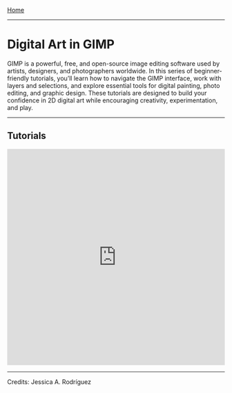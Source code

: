 [Home](../README.md)

-------------------------------------------------------------------------------

# Digital Art in GIMP

GIMP is a powerful, free, and open-source image editing software used by artists, designers, and photographers worldwide. In this series of beginner-friendly tutorials, you’ll learn how to navigate the GIMP interface, work with layers and selections, and explore essential tools for digital painting, photo editing, and graphic design. These tutorials are designed to build your confidence in 2D digital art while encouraging creativity, experimentation, and play.

---

## Tutorials

<div style="max-width: 100%; width: 800px; margin: 0 auto;"> <div style="display: none;"> <p style="display: none; text-align: center; margin-top: 10px;"> <i style="font-style: italic; font-weight: bold; color: #CCCCCC; font-size: 18px;">23 STEPS</i> </p> <p style='font-size: 15px; line-height: 136%; margin-top: 59px; margin-bottom: 51px;'> 1. In this tutorial, you’ll learn how to <b style="font-weight:normal;color:#FF00D6">set a photo as a base and create a drawing on top of it</b>. </p> <p style="text-align: center;"><img src="https://www.iorad.com/api/tutorial/stepScreenshot?tutorial_id=2574735&step_number=1&width=800&height=600&mobile_width=450&mobile_height=400&apply_resize=true&min_zoom=0.5" style="max-width: 100%;max-height: 100%;border: none;" alt="Step 1 image" /></p> <p style='font-size: 15px; line-height: 136%; margin-top: 59px; margin-bottom: 51px;'> 2. The first step is go to the top menu. Click <b style="font-weight:normal;color:#FF00D6">File</b>. Click <b style="font-weight:normal;color:#FF00D6">New</b>. </p> <p style="text-align: center;"><img src="https://www.iorad.com/api/tutorial/stepScreenshot?tutorial_id=2574735&step_number=2&width=800&height=600&mobile_width=450&mobile_height=400&apply_resize=true&min_zoom=0.5" style="max-width: 100%;max-height: 100%;border: none;" alt="Step 2 image" /></p> <p style='font-size: 15px; line-height: 136%; margin-top: 59px; margin-bottom: 51px;'> 3. We will setup for printing.<br />The <b style="font-weight:normal;color:#FF00D6">width</b> should be <b style="font-weight:normal;color:#FF00D6">12</b> and the <b style="font-weight:normal;color:#FF00D6">height</b> should be <b style="font-weight:normal;color:#FF00D6">8</b>, both measured in inches (<b style="font-weight:normal;color:#FF00D6">in</b>). </p> <p style="text-align: center;"><img src="https://www.iorad.com/api/tutorial/stepScreenshot?tutorial_id=2574735&step_number=3&width=800&height=600&mobile_width=450&mobile_height=400&apply_resize=true&min_zoom=0.5" style="max-width: 100%;max-height: 100%;border: none;" alt="Step 3 image" /></p> <p style='font-size: 15px; line-height: 136%; margin-top: 59px; margin-bottom: 51px;'> 4. Go to the top menu. Click <b style="font-weight:normal;color:#FF00D6">File</b>. Click <b style="font-weight:normal;color:#FF00D6">Open as Layers</b>. </p> <p style="text-align: center;"><img src="https://www.iorad.com/api/tutorial/stepScreenshot?tutorial_id=2574735&step_number=4&width=800&height=600&mobile_width=450&mobile_height=400&apply_resize=true&min_zoom=0.5" style="max-width: 100%;max-height: 100%;border: none;" alt="Step 4 image" /></p> <p style='font-size: 15px; line-height: 136%; margin-top: 59px; margin-bottom: 51px;'> 5. Select the <b style="font-weight:normal;color:#FF00D6">photo or image</b> you want to open. Click <b style="font-weight:normal;color:#FF00D6">Open</b>. </p> <p style="text-align: center;"><img src="https://www.iorad.com/api/tutorial/stepScreenshot?tutorial_id=2574735&step_number=5&width=800&height=600&mobile_width=450&mobile_height=400&apply_resize=true&min_zoom=0.5" style="max-width: 100%;max-height: 100%;border: none;" alt="Step 5 image" /></p> <p style='font-size: 15px; line-height: 136%; margin-top: 59px; margin-bottom: 51px;'> 6. Once your new layer is added, <b style="font-weight:normal;color:#FF00D6">double</b>-click <b style="font-weight:normal;color:#FF00D6">the image icon on the layer</b>. In this case, I’m clicking on the small flower photo in the image-1 layer.<br /><br />Ask the teacher if you have problems with this step. </p> <p style="text-align: center;"><img src="https://www.iorad.com/api/tutorial/stepScreenshot?tutorial_id=2574735&step_number=6&width=800&height=600&mobile_width=450&mobile_height=400&apply_resize=true&min_zoom=0.5" style="max-width: 100%;max-height: 100%;border: none;" alt="Step 6 image" /></p> <p style='font-size: 15px; line-height: 136%; margin-top: 59px; margin-bottom: 51px;'> 7. This opens the<b style="font-weight:normal;color:#FF00D6"> layer’s settings</b>—we’ll be changing a few things here. </p> <p style="text-align: center;"><img src="https://www.iorad.com/api/tutorial/stepScreenshot?tutorial_id=2574735&step_number=7&width=800&height=600&mobile_width=450&mobile_height=400&apply_resize=true&min_zoom=0.5" style="max-width: 100%;max-height: 100%;border: none;" alt="Step 7 image" /></p> <p style='font-size: 15px; line-height: 136%; margin-top: 59px; margin-bottom: 51px;'> 8. Change <b style="font-weight:normal;color:#FF00D6">Opacity</b> to <b style="font-weight:normal;color:#FF00D6">50</b>. </p> <p style="text-align: center;"><img src="https://www.iorad.com/api/tutorial/stepScreenshot?tutorial_id=2574735&step_number=8&width=800&height=600&mobile_width=450&mobile_height=400&apply_resize=true&min_zoom=0.5" style="max-width: 100%;max-height: 100%;border: none;" alt="Step 8 image" /></p> <p style='font-size: 15px; line-height: 136%; margin-top: 59px; margin-bottom: 51px;'> 9. Click to <b style="font-weight:normal;color:#FF00D6">lock everything</b> on this section. </p> <p style="text-align: center;"><img src="https://www.iorad.com/api/tutorial/stepScreenshot?tutorial_id=2574735&step_number=9&width=800&height=600&mobile_width=450&mobile_height=400&apply_resize=true&min_zoom=0.5" style="max-width: 100%;max-height: 100%;border: none;" alt="Step 9 image" /></p> <p style='font-size: 15px; line-height: 136%; margin-top: 59px; margin-bottom: 51px;'> 10. Click <b style="font-weight:normal;color:#FF00D6">OK</b>. </p> <p style="text-align: center;"><img src="https://www.iorad.com/api/tutorial/stepScreenshot?tutorial_id=2574735&step_number=10&width=800&height=600&mobile_width=450&mobile_height=400&apply_resize=true&min_zoom=0.5" style="max-width: 100%;max-height: 100%;border: none;" alt="Step 10 image" /></p> <p style='font-size: 15px; line-height: 136%; margin-top: 59px; margin-bottom: 51px;'> 11. Your layer is locked, so you can’t move it. Its opacity is set to 50%, which helps you see your drawing more clearly on top of the photo. </p> <p style="text-align: center;"><img src="https://www.iorad.com/api/tutorial/stepScreenshot?tutorial_id=2574735&step_number=11&width=800&height=600&mobile_width=450&mobile_height=400&apply_resize=true&min_zoom=0.5" style="max-width: 100%;max-height: 100%;border: none;" alt="Step 11 image" /></p> <p style='font-size: 15px; line-height: 136%; margin-top: 59px; margin-bottom: 51px;'> 12. Click on <b style="font-weight:normal;color:#FF00D6">this icon</b> to <b style="font-weight:normal;color:#FF00D6">create a new Layer</b>. The icon is on the bottom of the layer section. </p> <p style="text-align: center;"><img src="https://www.iorad.com/api/tutorial/stepScreenshot?tutorial_id=2574735&step_number=12&width=800&height=600&mobile_width=450&mobile_height=400&apply_resize=true&min_zoom=0.5" style="max-width: 100%;max-height: 100%;border: none;" alt="Step 12 image" /></p> <p style='font-size: 15px; line-height: 136%; margin-top: 59px; margin-bottom: 51px;'> 13. Click <b style="font-weight:normal;color:#FF00D6">OK</b> when the Create a New Layer window appears. </p> <p style="text-align: center;"><img src="https://www.iorad.com/api/tutorial/stepScreenshot?tutorial_id=2574735&step_number=13&width=800&height=600&mobile_width=450&mobile_height=400&apply_resize=true&min_zoom=0.5" style="max-width: 100%;max-height: 100%;border: none;" alt="Step 13 image" /></p> <p style='font-size: 15px; line-height: 136%; margin-top: 59px; margin-bottom: 51px;'> 14. Click <b style="font-weight:normal;color:#FF00D6">on the new layer</b> to select it. You will draw here. </p> <p style="text-align: center;"><img src="https://www.iorad.com/api/tutorial/stepScreenshot?tutorial_id=2574735&step_number=14&width=800&height=600&mobile_width=450&mobile_height=400&apply_resize=true&min_zoom=0.5" style="max-width: 100%;max-height: 100%;border: none;" alt="Step 14 image" /></p> <p style='font-size: 15px; line-height: 136%; margin-top: 59px; margin-bottom: 51px;'> 15. <b style="font-weight:normal;color:#FF00D6">Draw over the photo</b>, using its shapes and outlines as a guide for your drawing. </p> <p style="text-align: center;"><img src="https://www.iorad.com/api/tutorial/stepScreenshot?tutorial_id=2574735&step_number=15&width=800&height=600&mobile_width=450&mobile_height=400&apply_resize=true&min_zoom=0.5" style="max-width: 100%;max-height: 100%;border: none;" alt="Step 15 image" /></p> <p style='font-size: 15px; line-height: 136%; margin-top: 59px; margin-bottom: 51px;'> 16. <b style="font-weight:normal;color:#FF00D6">Double</b>-click <b style="font-weight:normal;color:#FF00D6">the image icon </b>on the<b style="font-weight:normal;color:#FF00D6"> lock layer</b>. In this case, I’m clicking on the small flower photo in the image-1 layer.<br /><br />Ask the teacher if you have problems with this step. </p> <p style="text-align: center;"><img src="https://www.iorad.com/api/tutorial/stepScreenshot?tutorial_id=2574735&step_number=16&width=800&height=600&mobile_width=450&mobile_height=400&apply_resize=true&min_zoom=0.5" style="max-width: 100%;max-height: 100%;border: none;" alt="Step 16 image" /></p> <p style='font-size: 15px; line-height: 136%; margin-top: 59px; margin-bottom: 51px;'> 17. Click <b style="font-weight:normal;color:#FF00D6">here</b> to <b style="font-weight:normal;color:#FF00D6">unlock</b> the visibility. </p> <p style="text-align: center;"><img src="https://www.iorad.com/api/tutorial/stepScreenshot?tutorial_id=2574735&step_number=17&width=800&height=600&mobile_width=450&mobile_height=400&apply_resize=true&min_zoom=0.5" style="max-width: 100%;max-height: 100%;border: none;" alt="Step 17 image" /></p> <p style='font-size: 15px; line-height: 136%; margin-top: 59px; margin-bottom: 51px;'> 18. Click <b style="font-weight:normal;color:#FF00D6">OK</b>. </p> <p style="text-align: center;"><img src="https://www.iorad.com/api/tutorial/stepScreenshot?tutorial_id=2574735&step_number=18&width=800&height=600&mobile_width=450&mobile_height=400&apply_resize=true&min_zoom=0.5" style="max-width: 100%;max-height: 100%;border: none;" alt="Step 18 image" /></p> <p style='font-size: 15px; line-height: 136%; margin-top: 59px; margin-bottom: 51px;'> 19. Now you can hide your base layer by clicking <b style="font-weight:normal;color:#FF00D6">the eye icon</b> next to it. In this example, the layer is hidden, and only the drawing is visible. </p> <p style="text-align: center;"><img src="https://www.iorad.com/api/tutorial/stepScreenshot?tutorial_id=2574735&step_number=19&width=800&height=600&mobile_width=450&mobile_height=400&apply_resize=true&min_zoom=0.5" style="max-width: 100%;max-height: 100%;border: none;" alt="Step 19 image" /></p> <p style='font-size: 15px; line-height: 136%; margin-top: 59px; margin-bottom: 51px;'> 20. Click the <b style="font-weight:normal;color:#FF00D6">eye icon</b> to unhide the layer. You can continue working on your drawing with the photo visible again. </p> <p style="text-align: center;"><img src="https://www.iorad.com/api/tutorial/stepScreenshot?tutorial_id=2574735&step_number=20&width=800&height=600&mobile_width=450&mobile_height=400&apply_resize=true&min_zoom=0.5" style="max-width: 100%;max-height: 100%;border: none;" alt="Step 20 image" /></p> <p style='font-size: 15px; line-height: 136%; margin-top: 59px; margin-bottom: 51px;'> 21. If you are ready to Export.<br />First <b style="font-weight:normal;color:#FF00D6">hide the base photo</b> by clicking the <b style="font-weight:normal;color:#FF00D6">eye icon</b> next to it. You should only have your drawing.<br />Go to the top menu, click <b style="font-weight:normal;color:#FF00D6">File</b>. Click <b style="font-weight:normal;color:#FF00D6">Export As</b>. </p> <p style="text-align: center;"><img src="https://www.iorad.com/api/tutorial/stepScreenshot?tutorial_id=2574735&step_number=21&width=800&height=600&mobile_width=450&mobile_height=400&apply_resize=true&min_zoom=0.5" style="max-width: 100%;max-height: 100%;border: none;" alt="Step 21 image" /></p> <p style='font-size: 15px; line-height: 136%; margin-top: 59px; margin-bottom: 51px;'> 22. Save your file as .jpg, choose a location to save it, and click <b style="font-weight:normal;color:#FF00D6">Export</b>. </p> <p style="text-align: center;"><img src="https://www.iorad.com/api/tutorial/stepScreenshot?tutorial_id=2574735&step_number=22&width=800&height=600&mobile_width=450&mobile_height=400&apply_resize=true&min_zoom=0.5" style="max-width: 100%;max-height: 100%;border: none;" alt="Step 22 image" /></p> <p style='font-size: 15px; line-height: 136%; margin-top: 59px; margin-bottom: 51px;'> 23. That’s it—you’re done! <b style="font-weight:normal;color:#FF00D6">Try experimenting with other photos</b> to draw on.<br /> If you want to keep both the photo and your drawing, ask your teacher for help. </p> <p style="text-align: center;"><img src="https://www.iorad.com/api/tutorial/stepScreenshot?tutorial_id=2574735&step_number=23&width=800&height=600&mobile_width=450&mobile_height=400&apply_resize=true&min_zoom=0.5" style="max-width: 100%;max-height: 100%;border: none;" alt="Step 23 image" /></p> </div> </div> <h3 style="display: none; font-size: 18px; margin-top: 89px; margin-bottom: 15px;"> Here's an interactive tutorial </h3> <p style="display: none;"> <a href="https://www.iorad.com/player/2574735/GIMP-11--Digital-Illustration-Advance--Use-a-photography-as-a-base-">https://www.iorad.com/player/2574735/GIMP-11--Digital-Illustration-Advance--Use-a-photography-as-a-base-</a> </p> <p class="skiptranslate" style="border: 0; min-width: 100%; margin-bottom: 0; height: 501px;"><iframe src="https://www.iorad.com/player/2574735/GIMP-11--Digital-Illustration-Advance--Use-a-photography-as-a-base-?src=iframe&oembed=1" width="100%" height="500px" style="width: 100%; height: 500px; " referrerpolicy="strict-origin-when-cross-origin" frameborder="0" webkitallowfullscreen="webkitallowfullscreen" mozallowfullscreen="mozallowfullscreen" allowfullscreen="allowfullscreen" allow="camera; microphone; clipboard-write;" sandbox="allow-scripts allow-forms allow-same-origin allow-presentation allow-downloads allow-modals allow-popups allow-popups-to-escape-sandbox allow-top-navigation allow-top-navigation-by-user-activation"></iframe></p>

________________________________________________________________________

Credits: Jessica A. Rodríguez
